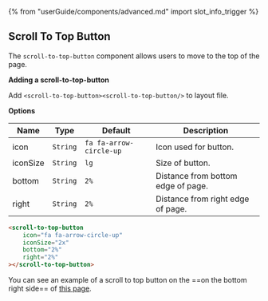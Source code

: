{% from "userGuide/components/advanced.md" import slot_info_trigger %}

## Scroll To Top Button

<div id="content">

The ```scroll-to-top-button``` component allows users to move to the top of the page.

****Adding a scroll-to-top-button****

Add ```<scroll-to-top-button><scroll-to-top-button/>``` to layout file.

****Options****

| Name     | Type     | Default                 | Description                        |
|----------|----------|-------------------------|------------------------------------|
| icon     | `String` | `fa fa-arrow-circle-up` | Icon used for button.              |
| iconSize | `String` | `lg`                    | Size of button.                    |
| bottom   | `String` | `2%`                    | Distance from bottom edge of page. |
| right    | `String` | `2%`                    | Distance from right edge of page.  |

</div>

<div id="short">

```html
<scroll-to-top-button
    icon="fa fa-arrow-circle-up"
    iconSize="2x"
    bottom="2%"
    right="2%"
></scroll-to-top-button>
```
</div>

<div id="examples" class="d-none">

You can see an example of a scroll to top button on the ==on the bottom right side== of <a target="_blank" href="{{ baseUrl }}/userGuide/formattingContents.html">this page</a>.
</div>
